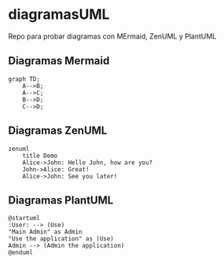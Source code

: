 # diagramasUML
Repo para probar diagramas con MErmaid, ZenUML y PlantUML

## Diagramas Mermaid
```mermaid
graph TD;
    A-->B;
    A-->C;
    B-->D;
    C-->D;
```

## Diagramas ZenUML
```mermaid
zenuml
    title Demo
    Alice->John: Hello John, how are you?
    John->Alice: Great!
    Alice->John: See you later!
```

## Diagramas PlantUML
```plantuml
@startuml
:User: --> (Use)
"Main Admin" as Admin
"Use the application" as (Use)
Admin --> (Admin the application)
@enduml
```
